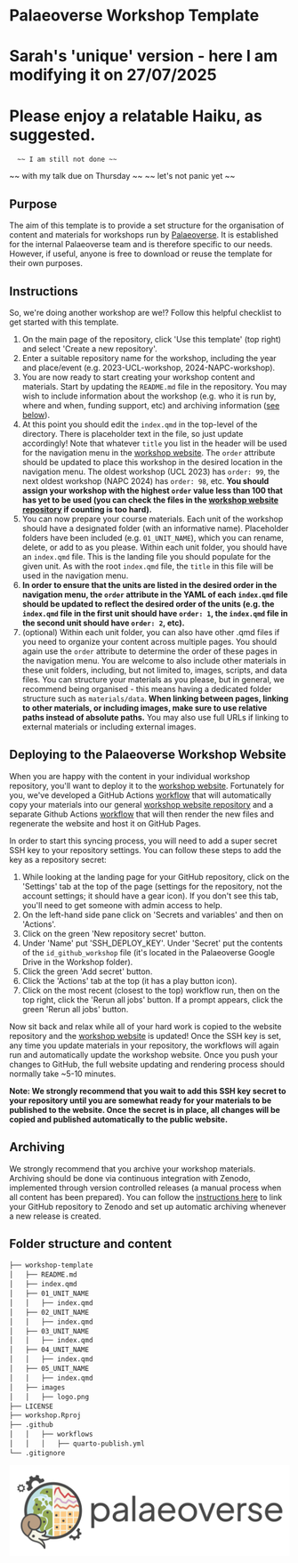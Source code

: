 # Palaeoverse Workshop Template

# Sarah's 'unique' version - here I am modifying it on 27/07/2025
# Please enjoy a relatable Haiku, as suggested.
      ~~ I am still not done ~~
  ~~ with my talk due on Thursday ~~
      ~~ let's not panic yet ~~

## Purpose

The aim of this template is to provide a set structure for the organisation of content and materials for workshops run by [Palaeoverse](https://palaeoverse.org). It is established for the internal Palaeoverse team and is therefore specific to our needs. However, if useful, anyone is free to download or reuse the template for their own purposes.

## Instructions

So, we're doing another workshop are we!? Follow this helpful checklist to get started with this template.

1. On the main page of the repository, click 'Use this template' (top right) and select 'Create a new repository'.
2. Enter a suitable repository name for the workshop, including the year and place/event (e.g. 2023-UCL-workshop, 2024-NAPC-workshop).
3. You are now ready to start creating your workshop content and materials. Start by updating the `README.md` file in the repository. You may wish to include information about the workshop (e.g. who it is run by, where and when, funding support, etc) and archiving information ([see below](#archiving)).
4. At this point you should edit the `index.qmd` in the top-level of the directory. There is placeholder text in the file, so just update accordingly! Note that whatever `title` you list in the header will be used for the navigation menu in the [workshop website](https://workshop.palaeoverse.org). The `order` attribute should be updated to place this workshop in the desired location in the navigation menu. The oldest workshop (UCL 2023) has `order: 99`, the next oldest workshop (NAPC 2024) has `order: 98`, etc. **You should assign your workshop with the highest `order` value less than 100 that has yet to be used (you can check the files in the [workshop website repository](https://github.com/palaeoverse/workshop) if counting is too hard).**
5. You can now prepare your course materials. Each unit of the workshop should have a designated folder (with an informative name). Placeholder folders have been included (e.g. `01_UNIT_NAME`), which you can rename, delete, or add to as you please. Within each unit folder, you should have an `index.qmd` file. This is the landing file you should populate for the given unit. As with the root `index.qmd` file, the `title` in this file will be used in the navigation menu.
6. **In order to ensure that the units are listed in the desired order in the navigation menu, the `order` attribute in the YAML of each `index.qmd` file should be updated to reflect the desired order of the units (e.g. the `index.qmd` file in the first unit should have `order: 1`, the `index.qmd` file in the second unit should have `order: 2`, etc).**
7. (optional) Within each unit folder, you can also have other .qmd files if you need to organize your content across multiple pages. You should again use the `order` attribute to determine the order of these pages in the navigation menu. You are welcome to also include other materials in these unit folders, including, but not limited to, images, scripts, and data files. You can structure your materials as you please, but in general, we recommend being organised - this means having a dedicated folder structure such as `materials/data`. **When linking between pages, linking to other materials, or including images, make sure to use relative paths instead of absolute paths.** You may also use full URLs if linking to external materials or including external images.

## Deploying to the Palaeoverse Workshop Website

When you are happy with the content in your individual workshop repository, you'll want to deploy it to the [workshop website](https://workshop.palaeoverse.org). Fortunately for you, we've developed a GitHub Actions [workflow](https://github.com/palaeoverse/workshop-template/blob/main/.github/workflows/copy.yml) that will automatically copy your materials into our general [workshop website repository](https://github.com/palaeoverse/workshop) and a separate Github Actions [workflow](https://github.com/palaeoverse/workshop/blob/main/.github/workflows/publish.yml) that will then render the new files and regenerate the website and host it on GitHub Pages.

In order to start this syncing process, you will need to add a super secret SSH key to your repository settings. You can follow these steps to add the key as a repository secret:

1. While looking at the landing page for your GitHub repository, click on the 'Settings' tab at the top of the page (settings for the repository, not the account settings; it should have a gear icon). If you don't see this tab, you'll need to get someone with admin access to help.
2. On the left-hand side pane click on 'Secrets and variables' and then on 'Actions'.
3. Click on the green 'New repository secret' button.
4. Under 'Name' put 'SSH_DEPLOY_KEY'. Under 'Secret' put the contents of the `id_github_workshop` file (it's located in the Palaeoverse Google Drive in the Workshop folder).
5. Click the green 'Add secret' button.
6. Click the 'Actions' tab at the top (it has a play button icon).
7. Click on the most recent (closest to the top) workflow run, then on the top right, click the 'Rerun all jobs' button. If a prompt appears, click the green 'Rerun all jobs' button.

Now sit back and relax while all of your hard work is copied to the website repository and the [workshop website](https://workshop.palaeoverse.org) is updated! Once the SSH key is set, any time you update materials in your repository, the workflows will again run and automatically update the workshop website. Once you push your changes to GitHub, the full website updating and rendering process should normally take ~5-10 minutes.

**Note: We strongly recommend that you wait to add this SSH key secret to your repository until you are somewhat ready for your materials to be published to the website. Once the secret is in place, all changes will be copied and published automatically to the public website.**

## Archiving

We strongly recommend that you archive your workshop materials. Archiving should be done via continuous integration with Zenodo, implemented through version controlled releases (a manual process when all content has been prepared). You can follow the [instructions here](https://docs.github.com/en/repositories/archiving-a-github-repository/referencing-and-citing-content) to link your GitHub repository to Zenodo and set up automatic archiving whenever a new release is created.

## Folder structure and content

```bash
├── workshop-template
│   ├── README.md
│   ├── index.qmd
│   ├── 01_UNIT_NAME
│   │   ├── index.qmd
│   ├── 02_UNIT_NAME
│   │   ├── index.qmd
│   ├── 03_UNIT_NAME
│   │   ├── index.qmd
│   ├── 04_UNIT_NAME
│   │   ├── index.qmd
│   ├── 05_UNIT_NAME
│   │   ├── index.qmd
│   ├── images
│   │   ├── logo.png
├── LICENSE
├── workshop.Rproj
├── .github
│   │   ├── workflows
│   │   │   ├── quarto-publish.yml
└── .gitignore
```

![](images/logo.png)
